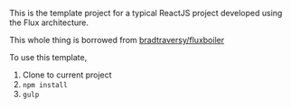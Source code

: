 This is the template project for a typical ReactJS project developed using the Flux architecture.

This whole thing is borrowed from [bradtraversy/fluxboiler](https://github.com/bradtraversy/fluxboiler)

To use this template,
1. Clone to current project
2. `npm install`
3. `gulp`